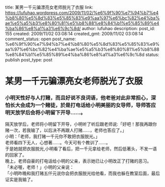 title: 某男一千元骗漂亮女老师脱光了衣服
link: https://lufuhao.wordpress.com/2009/11/02/%e6%9f%90%e7%94%b7%e4%b8%80%e5%8d%83%e5%85%83%e9%aa%97%e6%bc%82%e4%ba%ae%e5%a5%b3%e8%80%81%e5%b8%88%e8%84%b1%e5%85%89%e4%ba%86%e8%a1%a3%e6%9c%8d/
author: lufuhao
description: 
post_id: 155
created: 2009/11/02 03:08:14
created_gmt: 2009/11/02 03:08:14
comment_status: open
post_name: %e6%9f%90%e7%94%b7%e4%b8%80%e5%8d%83%e5%85%83%e9%aa%97%e6%bc%82%e4%ba%ae%e5%a5%b3%e8%80%81%e5%b8%88%e8%84%b1%e5%85%89%e4%ba%86%e8%a1%a3%e6%9c%8d
status: publish
post_type: post

# 某男一千元骗漂亮女老师脱光了衣服

### 小明天性好与人打赌，而且好说不良词语，他老爸对此非常担心，深怕长大会成为一个赌徒，於是打电话给小明美丽的女导师，导师答应明天放学后会将小明留下开导……。  
隔天放学后，老师将小明留下开导，小明听了听后跟老师说:「好吧！那我再跟你赌一次，若我输了，以后决不再跟人打赌……，老师也答应了。」  
小明：「老师，我打赌一千元你不敢把衣服脱光。」  
老师看四下无人，心想著……。今天可有个教训了……。  
于是她就把衣服脱光,小明看了看后，把一千元拿给老师，然后低著头，不发一语的回家了。  
晚上，老师自豪的打电话给小明的父亲，表示她已让小明改正了打赌的恶习。  
「未必喔，老师！」小明的父亲说：  
「小明昨晚和我打赌五仟元说你会把衣服脱光给他看，而我也躲在教室后面，最后证实是我输了。
